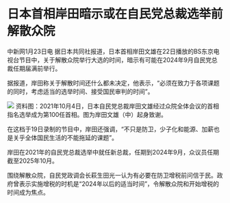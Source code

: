 # 日本首相岸田暗示或在自民党总裁选举前解散众院

中新网1月23日电
据日本共同社报道，日本首相岸田文雄在22日播放的BS东京电视台节目中，关于解散众院举行大选的时间，暗示有可能在2024年9月自民党总裁任期届满前举行。

据报道，岸田称关于解散时间还什么都未决定，他表示，“必须在致力于各项课题的同时，考虑适当的选举时间、接受国民审判的时间”。

![](https://inews.gtimg.com/newsapp_bt/0/14080625088/1000)
资料图：2021年10月4日，日本自民党总裁岸田文雄经过众院全体会议的首相指名选举成为第100任首相。图为岸田文雄（中）起身致谢。

在这档于19日录制的节目中，岸田还强调，“不只是防卫，少子化和能源、加薪也是关乎全体国民生活的不能拖延的课题”。

岸田在2021年的自民党总裁选举中就任新总裁，任期到2024年9月，众议员任期截至2025年10月。

围绕解散众院，自民党政调会长萩生田光一认为有必要在防卫增税前问信于民。政府曾表示实施增税的时机是“2024年以后的适当时间”，令解散众院和开始增税的时间成为焦点。

